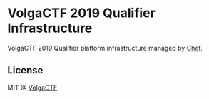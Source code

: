 # VolgaCTF 2019 Qualifier Infrastructure
VolgaCTF 2019 Qualifier platform infrastructure managed by [Chef](https://github.com/chef/chef).

## License
MIT @ [VolgaCTF](https://github.com/VolgaCTF)
